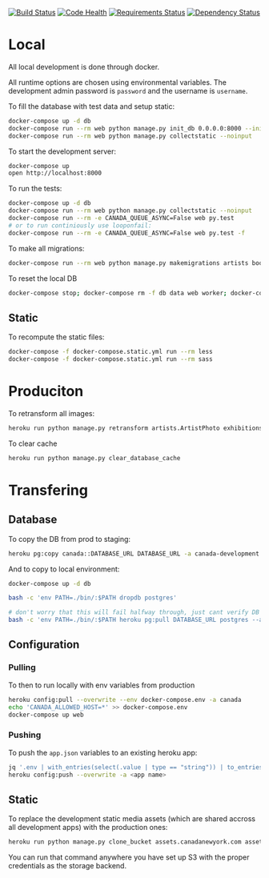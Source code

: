[![Build Status](https://next.travis-ci.org/saulshanabrook/django-canadanewyork.svg?branch=master)](https://next.travis-ci.org/saulshanabrook/django-canadanewyork)
[![Code Health](https://landscape.io/github/saulshanabrook/django-canadanewyork/master/landscape.svg?style=flat)](https://landscape.io/github/saulshanabrook/django-canadanewyork/master)
[![Requirements Status](https://requires.io/github/saulshanabrook/django-canadanewyork/requirements.png?branch=master)](https://requires.io/github/saulshanabrook/django-canadanewyork/requirements/?branch=master)
[![Dependency Status](https://gemnasium.com/saulshanabrook/django-canadanewyork.svg)](https://gemnasium.com/saulshanabrook/django-canadanewyork)


# Local
All local development is done through docker.



All runtime options are chosen using environmental variables. The development
admin password is `password` and the username is `username`.

To fill the database with test data and setup static:

```bash
docker-compose up -d db
docker-compose run --rm web python manage.py init_db 0.0.0.0:8000 --init
docker-compose run --rm web python manage.py collectstatic --noinput
```

To start the development server:

```bash
docker-compose up
open http://localhost:8000
```

To run the tests:

```bash
docker-compose up -d db
docker-compose run --rm web python manage.py collectstatic --noinput
docker-compose run --rm -e CANADA_QUEUE_ASYNC=False web py.test
# or to run continiously use looponfail:
docker-compose run --rm -e CANADA_QUEUE_ASYNC=False web py.test -f
```

To make all migrations:

```bash
docker-compose run --rm web python manage.py makemigrations artists books custompages exhibitions photos press updates
```

To reset the local DB

```bash
docker-compose stop; docker-compose rm -f db data web worker; docker-compose up -d db; sleep 5; docker-compose run --rm web python manage.py init_db http://$(docker-machine ip default):8000/ --init; docker-compose run --rm web python manage.py collectstatic --noinput; docker-compose up web worker
```


## Static

To recompute the static files:


```bash
docker-compose -f docker-compose.static.yml run --rm less
docker-compose -f docker-compose.static.yml run --rm sass
```

# Produciton

To retransform all images:

```bash
heroku run python manage.py retransform artists.ArtistPhoto exhibitions.ExhibitionPhoto updates.UpdatePhoto
```

To clear cache

```bash
heroku run python manage.py clear_database_cache
```

# Transfering

## Database

To copy the DB from prod to staging:


```bash
heroku pg:copy canada::DATABASE_URL DATABASE_URL -a canada-development
```


And to copy to local environment:

```bash
docker-compose up -d db

bash -c 'env PATH=./bin/:$PATH dropdb postgres'

# don't worry that this will fail halfway through, just cant verify DB
bash -c 'env PATH=./bin/:$PATH heroku pg:pull DATABASE_URL postgres --app canada'
```

## Configuration

### Pulling

To then to run locally with env variables from production

```bash
heroku config:pull --overwrite --env docker-compose.env -a canada
echo 'CANADA_ALLOWED_HOST=*' >> docker-compose.env
docker-compose up web
```

### Pushing
To push the `app.json` variables to an existing heroku app:


```bash
jq '.env | with_entries(select(.value | type == "string")) | to_entries | map("\(.key)=\(.value)") | join("\n")' -r app.json  > .env
heroku config:push --overwrite -a <app name>
```

## Static

To replace the development static media assets (which are shared accross
all development apps) with the production ones:

```bash
heroku run python manage.py clone_bucket assets.canadanewyork.com assets-dev.canadanewyork.com -a canada-development
```

You can run that command anywhere you have set up S3 with the proper credentials
as the storage backend.
